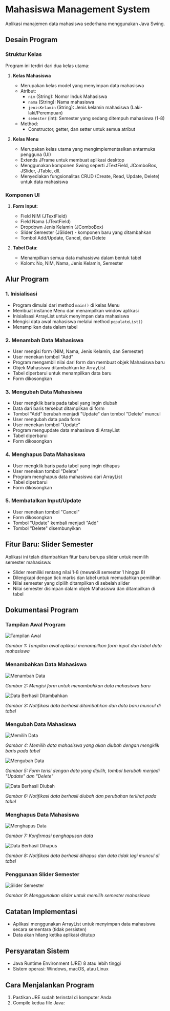# Mahasiswa Management System

Aplikasi manajemen data mahasiswa sederhana menggunakan Java Swing.

## Desain Program

### Struktur Kelas

Program ini terdiri dari dua kelas utama:

1. **Kelas Mahasiswa**
   - Merupakan kelas model yang menyimpan data mahasiswa
   - Atribut:
     - `nim` (String): Nomor Induk Mahasiswa
     - `nama` (String): Nama mahasiswa
     - `jenisKelamin` (String): Jenis kelamin mahasiswa (Laki-laki/Perempuan)
     - `semester` (int): Semester yang sedang ditempuh mahasiswa (1-8)
   - Method:
     - Constructor, getter, dan setter untuk semua atribut

2. **Kelas Menu**
   - Merupakan kelas utama yang mengimplementasikan antarmuka pengguna (UI)
   - Extends JFrame untuk membuat aplikasi desktop
   - Menggunakan komponen Swing seperti JTextField, JComboBox, JSlider, JTable, dll.
   - Menyediakan fungsionalitas CRUD (Create, Read, Update, Delete) untuk data mahasiswa

### Komponen UI

1. **Form Input**:
   - Field NIM (JTextField)
   - Field Nama (JTextField)
   - Dropdown Jenis Kelamin (JComboBox)
   - Slider Semester (JSlider) - komponen baru yang ditambahkan
   - Tombol Add/Update, Cancel, dan Delete

2. **Tabel Data**:
   - Menampilkan semua data mahasiswa dalam bentuk tabel
   - Kolom: No, NIM, Nama, Jenis Kelamin, Semester

## Alur Program

### 1. Inisialisasi

- Program dimulai dari method `main()` di kelas Menu
- Membuat instance Menu dan menampilkan window aplikasi
- Inisialisasi ArrayList untuk menyimpan data mahasiswa
- Mengisi data awal mahasiswa melalui method `populateList()`
- Menampilkan data dalam tabel

### 2. Menambah Data Mahasiswa

- User mengisi form (NIM, Nama, Jenis Kelamin, dan Semester)
- User menekan tombol "Add"
- Program mengambil nilai dari form dan membuat objek Mahasiswa baru
- Objek Mahasiswa ditambahkan ke ArrayList
- Tabel diperbarui untuk menampilkan data baru
- Form dikosongkan

### 3. Mengubah Data Mahasiswa

- User mengklik baris pada tabel yang ingin diubah
- Data dari baris tersebut ditampilkan di form
- Tombol "Add" berubah menjadi "Update" dan tombol "Delete" muncul
- User mengubah data pada form
- User menekan tombol "Update"
- Program mengupdate data mahasiswa di ArrayList
- Tabel diperbarui
- Form dikosongkan

### 4. Menghapus Data Mahasiswa

- User mengklik baris pada tabel yang ingin dihapus
- User menekan tombol "Delete"
- Program menghapus data mahasiswa dari ArrayList
- Tabel diperbarui
- Form dikosongkan

### 5. Membatalkan Input/Update

- User menekan tombol "Cancel"
- Form dikosongkan
- Tombol "Update" kembali menjadi "Add"
- Tombol "Delete" disembunyikan

## Fitur Baru: Slider Semester

Aplikasi ini telah ditambahkan fitur baru berupa slider untuk memilih semester mahasiswa:

- Slider memiliki rentang nilai 1-8 (mewakili semester 1 hingga 8)
- Dilengkapi dengan tick marks dan label untuk memudahkan pemilihan
- Nilai semester yang dipilih ditampilkan di sebelah slider
- Nilai semester disimpan dalam objek Mahasiswa dan ditampilkan di tabel

## Dokumentasi Program

### Tampilan Awal Program

![Tampilan Awal](images/tampilan_awal.png)

*Gambar 1: Tampilan awal aplikasi menampilkan form input dan tabel data mahasiswa*

### Menambahkan Data Mahasiswa

![Menambah Data](images/tambah_data.png)

*Gambar 2: Mengisi form untuk menambahkan data mahasiswa baru*

![Data Berhasil Ditambahkan](images/data_ditambahkan.png)

*Gambar 3: Notifikasi data berhasil ditambahkan dan data baru muncul di tabel*

### Mengubah Data Mahasiswa

![Memilih Data](images/pilih_data.png)

*Gambar 4: Memilih data mahasiswa yang akan diubah dengan mengklik baris pada tabel*

![Mengubah Data](images/ubah_data.png)

*Gambar 5: Form terisi dengan data yang dipilih, tombol berubah menjadi "Update" dan "Delete"*

![Data Berhasil Diubah](images/data_diubah.png)

*Gambar 6: Notifikasi data berhasil diubah dan perubahan terlihat pada tabel*

### Menghapus Data Mahasiswa

![Menghapus Data](images/hapus_data.png)

*Gambar 7: Konfirmasi penghapusan data*

![Data Berhasil Dihapus](images/data_dihapus.png)

*Gambar 8: Notifikasi data berhasil dihapus dan data tidak lagi muncul di tabel*

### Penggunaan Slider Semester

![Slider Semester](images/slider_semester.png)

*Gambar 9: Menggunakan slider untuk memilih semester mahasiswa*

## Catatan Implementasi

- Aplikasi menggunakan ArrayList untuk menyimpan data mahasiswa secara sementara (tidak persisten)
- Data akan hilang ketika aplikasi ditutup

## Persyaratan Sistem

- Java Runtime Environment (JRE) 8 atau lebih tinggi
- Sistem operasi: Windows, macOS, atau Linux

## Cara Menjalankan Program

1. Pastikan JRE sudah terinstal di komputer Anda
2. Compile kedua file Java:
